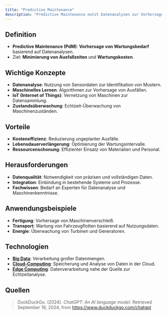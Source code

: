 ```yaml
---
title: "Predictive Maintenance"
description: "Predictive Maintenance nutzt Datenanalysen zur Vorhersage von Wartungsbedarf und Minimierung von Ausfallzeiten. Sie basiert auf IoT, maschinellem Lernen und Big Data. Vorteile liegen in Kosteneffizienz und Ressourcenschonung."
---
```


## Definition
- **Predictive Maintenance (PdM)**: **Vorhersage von Wartungsbedarf** basierend auf Datenanalysen.
- Ziel: **Minimierung von Ausfallzeiten** und **Wartungskosten**.

## Wichtige Konzepte
- **Datenanalyse**: Nutzung von Sensordaten zur Identifikation von Mustern.
- **Maschinelles Lernen**: Algorithmen zur Vorhersage von Ausfällen.
- **IoT (Internet of Things)**: Vernetzung von Maschinen zur Datensammlung.
- **Zustandsüberwachung**: Echtzeit-Überwachung von Maschinenzuständen.

## Vorteile
- **Kosteneffizienz**: Reduzierung ungeplanter Ausfälle.
- **Lebensdauerverlängerung**: Optimierung der Wartungsintervalle.
- **Ressourcenschonung**: Effizienter Einsatz von Materialien und Personal.

## Herausforderungen
- **Datenqualität**: Notwendigkeit von präzisen und vollständigen Daten.
- **Integration**: Einbindung in bestehende Systeme und Prozesse.
- **Fachwissen**: Bedarf an Experten für Datenanalyse und Maschinenkenntnisse.

## Anwendungsbeispiele
- **Fertigung**: Vorhersage von Maschinenverschleiß.
- **Transport**: Wartung von Fahrzeugflotten basierend auf Nutzungsdaten.
- **Energie**: Überwachung von Turbinen und Generatoren.

## Technologien
- **[Big Data](/lerninhalte/big-data)**: Verarbeitung großer Datenmengen.
- **[Cloud-Computing](/lerninhalte/cloud-computing)**: Speicherung und Analyse von Daten in der Cloud.
- **[Edge Computing](/lerninhalte/fog-computing)**: Datenverarbeitung nahe der Quelle zur Echtzeitanalyse.

## Quellen

> DuckDuckGo. (2024). *ChatGPT: An AI language model*. Retrieved September 18, 2024, from https://www.duckduckgo.com/chatgpt